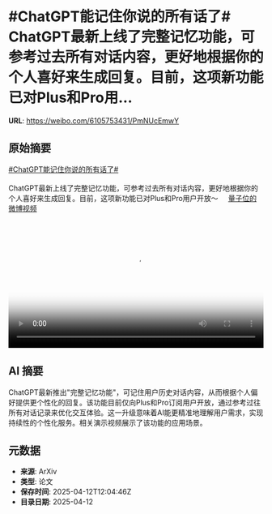 # #ChatGPT能记住你说的所有话了# ChatGPT最新上线了完整记忆功能，可参考过去所有对话内容，更好地根据你的个人喜好来生成回复。目前，这项新功能已对Plus和Pro用...

**URL**: https://weibo.com/6105753431/PmNUcEmwY

## 原始摘要

<a href="https://m.weibo.cn/search?containerid=231522type%3D1%26t%3D10%26q%3D%23ChatGPT%E8%83%BD%E8%AE%B0%E4%BD%8F%E4%BD%A0%E8%AF%B4%E7%9A%84%E6%89%80%E6%9C%89%E8%AF%9D%E4%BA%86%23&amp;extparam=%23ChatGPT%E8%83%BD%E8%AE%B0%E4%BD%8F%E4%BD%A0%E8%AF%B4%E7%9A%84%E6%89%80%E6%9C%89%E8%AF%9D%E4%BA%86%23" data-hide=""><span class="surl-text">#ChatGPT能记住你说的所有话了#</span></a> <br><br>ChatGPT最新上线了完整记忆功能，可参考过去所有对话内容，更好地根据你的个人喜好来生成回复。目前，这项新功能已对Plus和Pro用户开放～ <a href="https://video.weibo.com/show?fid=1034:5154285168820264" data-hide=""><span class="url-icon"><img style="width: 1rem;height: 1rem" src="https://h5.sinaimg.cn/upload/2015/09/25/3/timeline_card_small_video_default.png" referrerpolicy="no-referrer"></span><span class="surl-text">量子位的微博视频</span></a> <br clear="both"><div style="clear: both"></div><video controls="controls" poster="https://tvax3.sinaimg.cn/orj480/006Fd7o3ly1i0cyl6fa7xj30u01hcwhw.jpg" style="width: 100%"><source src="https://f.video.weibocdn.com/o0/b9M4e0G7lx08nofN6AZq01041200dcxm0E010.mp4?label=mp4_720p&amp;template=720x1280.24.0&amp;ori=0&amp;ps=1CwnkDw1GXwCQx&amp;Expires=1744462953&amp;ssig=9RNMXAUHs4&amp;KID=unistore,video"><source src="https://f.video.weibocdn.com/o0/IQ21Q947lx08nofMk6oM010412008i5d0E010.mp4?label=mp4_hd&amp;template=540x960.24.0&amp;ori=0&amp;ps=1CwnkDw1GXwCQx&amp;Expires=1744462953&amp;ssig=OHSbAAxg2S&amp;KID=unistore,video"><source src="https://f.video.weibocdn.com/o0/oVmyceKLlx08nofLU2w0010412004GCg0E010.mp4?label=mp4_ld&amp;template=360x640.24.0&amp;ori=0&amp;ps=1CwnkDw1GXwCQx&amp;Expires=1744462953&amp;ssig=q81WM0u%2Fj%2B&amp;KID=unistore,video"><p>视频无法显示，请前往<a href="https://video.weibo.com/show?fid=1034%3A5154285168820264" target="_blank" rel="noopener noreferrer">微博视频</a>观看。</p></video>

## AI 摘要

ChatGPT最新推出"完整记忆功能"，可记住用户历史对话内容，从而根据个人偏好提供更个性化的回复。该功能目前仅向Plus和Pro订阅用户开放，通过参考过往所有对话记录来优化交互体验。这一升级意味着AI能更精准地理解用户需求，实现持续性的个性化服务。相关演示视频展示了该功能的应用场景。

## 元数据

- **来源**: ArXiv
- **类型**: 论文
- **保存时间**: 2025-04-12T12:04:46Z
- **目录日期**: 2025-04-12
